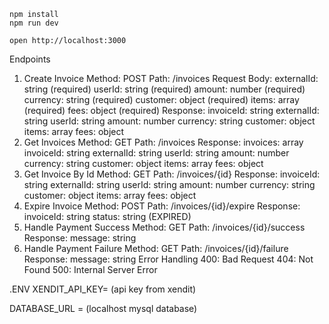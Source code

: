 ```
npm install
npm run dev
```

```
open http://localhost:3000
```

Endpoints

1. Create Invoice
   Method: POST
   Path: /invoices
   Request Body:
   externalId: string (required)
   userId: string (required)
   amount: number (required)
   currency: string (required)
   customer: object (required)
   items: array (required)
   fees: object (required)
   Response:
   invoiceId: string
   externalId: string
   userId: string
   amount: number
   currency: string
   customer: object
   items: array
   fees: object
2. Get Invoices
   Method: GET
   Path: /invoices
   Response:
   invoices: array
   invoiceId: string
   externalId: string
   userId: string
   amount: number
   currency: string
   customer: object
   items: array
   fees: object
3. Get Invoice By Id
   Method: GET
   Path: /invoices/{id}
   Response:
   invoiceId: string
   externalId: string
   userId: string
   amount: number
   currency: string
   customer: object
   items: array
   fees: object
4. Expire Invoice
   Method: POST
   Path: /invoices/{id}/expire
   Response:
   invoiceId: string
   status: string (EXPIRED)
5. Handle Payment Success
   Method: GET
   Path: /invoices/{id}/success
   Response:
   message: string
6. Handle Payment Failure
   Method: GET
   Path: /invoices/{id}/failure
   Response:
   message: string
   Error Handling
   400: Bad Request
   404: Not Found
   500: Internal Server Error

.ENV
XENDIT_API_KEY= (api key from xendit)

DATABASE_URL = (localhost mysql database)
